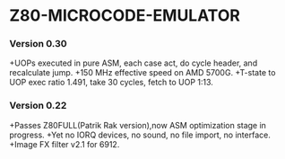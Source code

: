 # Z80-MICROCODE-EMULATOR
### Version 0.30
+UOPs executed in pure ASM, each case act, do cycle header, and recalculate jump.
+150 MHz effective speed on AMD 5700G.
+T-state to UOP exec ratio 1.491, take 30 cycles, fetch to UOP 1:13.
### Version 0.22
+Passes Z80FULL(Patrik Rak version),now ASM optimization stage in progress.
+Yet no IORQ devices, no sound, no file import, no interface.
+Image FX filter v2.1 for 6912.

